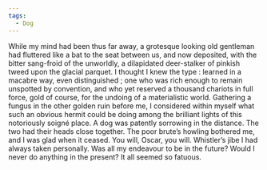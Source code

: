 ```yaml
---
tags:
  - Dog
---
```

While my mind had been thus far away, a grotesque looking old gentleman had fluttered like a bat to the seat between us, and now deposited, with the bitter sang-froid of the unworldly, a dilapidated deer-stalker of pinkish tweed upon the glacial parquet. I thought I knew the type : learned in a macabre way, even distinguished ; one who was rich enough to remain unspotted by convention, and who yet reserved a thousand chariots in full force, gold of course, for the undoing of a materialistic world. Gathering a fungus in the other golden ruin before me, I considered within myself what such an obvious hermit could be doing among the brilliant lights of this notoriously soigné place. A dog was patently sorrowing in the distance. The two had their heads close together. The poor brute’s howling bothered me, and I was glad when it ceased. You will, Oscar, you will. Whistler’s jibe I had always taken personally. Was all my endeavour to be in the future? Would I never do anything in the present? It all seemed so fatuous.

